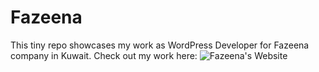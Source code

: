 # Fazeena
This tiny repo showcases my work as WordPress Developer for Fazeena company in Kuwait. 
Check out my work here: 
![Fazeena's Website](https://fazeena.com/?v=fbe46383db39)
